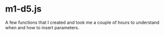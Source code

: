 # m1-d5.js
A few functions that I created and took me a couple of hours to understand when and how to insert parameters.
